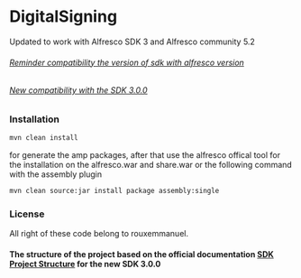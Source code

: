 # DigitalSigning 

Updated to work with Alfresco SDK 3 and Alfresco community 5.2
 
###### [Reminder compatibility the version of sdk with alfresco version](http://docs.alfresco.com/5.1/concepts/alfresco-sdk-compatibility.html)
###### [New compatibility with the SDK 3.0.0](http://ecmarchitect.com/archives/2017/04/24/4235)

### Installation

```sh
mvn clean install
```

for generate the amp packages, after that use the alfresco offical tool for the installation on the alfresco.war and share.war
or the following command with the assembly plugin

```sh
mvn clean source:jar install package assembly:single 
```

### License 

All right of these code belong to rouxemmanuel.

#### The structure of the project based on the official documentation [SDK Project Structure](http://docs.alfresco.com/5.2/concepts/sdk-projects-aio.html) for the new SDK 3.0.0

